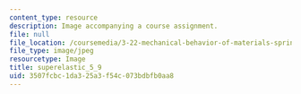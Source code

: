 ```yaml
---
content_type: resource
description: Image accompanying a course assignment.
file: null
file_location: /coursemedia/3-22-mechanical-behavior-of-materials-spring-2008/3507fcbc1da325a3f54c073bdbfb0aa8_superelastic_5_9.jpg
file_type: image/jpeg
resourcetype: Image
title: superelastic_5_9
uid: 3507fcbc-1da3-25a3-f54c-073bdbfb0aa8
---
```

